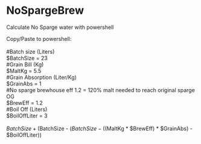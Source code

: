 # NoSpargeBrew
Calculate No Sparge water with powershell

Copy/Paste to powershell:</br>
</br>
#Batch size (Liters)</br>
	$BatchSize = 23</br>
#Grain Bill (Kg)</br>
	$MaltKg = 5.5</br>
#Grain Absorption (Liter/Kg)</br>
	$GrainAbs = 1</br>
#No sparge brewhouse eff 1.2 = 120% malt needed to reach original sparge OG</br>
	$BrewEff = 1.2</br>
#Boil Off (Liters)</br>
	$BoilOffLiter = 3</br>
</br>
$BatchSize + ($BatchSize - ($BatchSize - (($MaltKg * $BrewEff) * $GrainAbs) - $BoilOffLiter))</br>
</br>
</br>
</br>
</br>





